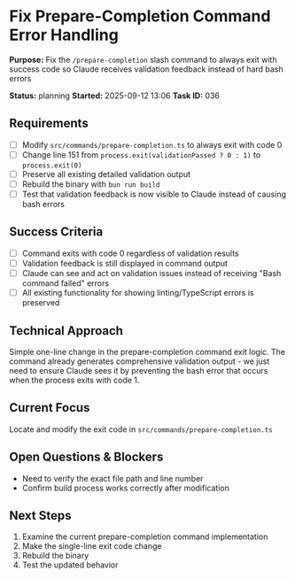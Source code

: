 # Fix Prepare-Completion Command Error Handling

**Purpose:** Fix the `/prepare-completion` slash command to always exit with success code so Claude receives validation feedback instead of hard bash errors

**Status:** planning
**Started:** 2025-09-12 13:06
**Task ID:** 036

## Requirements
- [ ] Modify `src/commands/prepare-completion.ts` to always exit with code 0
- [ ] Change line 151 from `process.exit(validationPassed ? 0 : 1)` to `process.exit(0)`
- [ ] Preserve all existing detailed validation output
- [ ] Rebuild the binary with `bun run build`
- [ ] Test that validation feedback is now visible to Claude instead of causing bash errors

## Success Criteria
- [ ] Command exits with code 0 regardless of validation results
- [ ] Validation feedback is still displayed in command output
- [ ] Claude can see and act on validation issues instead of receiving "Bash command failed" errors
- [ ] All existing functionality for showing linting/TypeScript errors is preserved

## Technical Approach
Simple one-line change in the prepare-completion command exit logic. The command already generates comprehensive validation output - we just need to ensure Claude sees it by preventing the bash error that occurs when the process exits with code 1.

## Current Focus
Locate and modify the exit code in `src/commands/prepare-completion.ts`

## Open Questions & Blockers
- Need to verify the exact file path and line number
- Confirm build process works correctly after modification

## Next Steps
1. Examine the current prepare-completion command implementation
2. Make the single-line exit code change
3. Rebuild the binary
4. Test the updated behavior

<!-- branch: bug/fix-prepare-completion-error-handling-036 -->

<!-- github_issue: 12 -->
<!-- github_url: https://github.com/cahaseler/cc-track/issues/12 -->